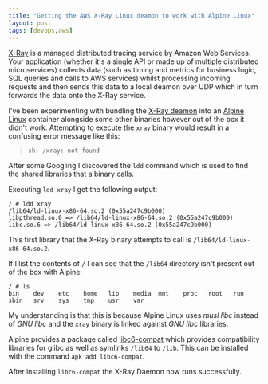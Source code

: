 ```yaml
---
title: "Getting the AWS X-Ray Linux deamon to work with Alpine Linux"
layout: post
tags: [devops,aws]
---
```


[X-Ray](https://aws.amazon.com/xray/) is a managed distributed tracing service by Amazon Web Services. Your application (whether it's a single API or made up of multiple distributed microservices) collects data (such as timing and metrics for business logic, SQL queries and calls to AWS services) whilst processing incoming requests and then sends this data to a local deamon over UDP which in turn forwards the data onto the X-Ray service.

I've been experimenting with bundling the [X-Ray deamon](http://docs.aws.amazon.com/xray/latest/devguide/xray-daemon.html) into an [Alpine Linux](https://alpinelinux.org/) container alongside some other binaries however out of the box it didn't work. Attempting to execute the `xray` binary would result in a confusing error message like this:

> `sh: /xray: not found`

After some Googling I discovered the `ldd` command which is used to find the shared libraries that a binary calls.

Executing `ldd xray` I get the following output:

```
/ # ldd xray
/lib64/ld-linux-x86-64.so.2 (0x55a247c9b000)
libpthread.so.0 => /lib64/ld-linux-x86-64.so.2 (0x55a247c9b000)
libc.so.6 => /lib64/ld-linux-x86-64.so.2 (0x55a247c9b000)
```

This first library that the X-Ray binary attempts to call is `/lib64/ld-linux-x86-64.so.2`.

If I list the contents of `/` I can see that the `/lib64` directory isn't present out of the box with Alpine:

```
/ # ls
bin    dev    etc    home   lib    media  mnt    proc   root   run    sbin   srv    sys    tmp    usr    var
```

My understanding is that this is because Alpine Linux uses _musl libc_ instead of _GNU libc_ and the `xray` binary is linked against _GNU libc_ libraries.

Alpine provides a package called [libc6-compat](https://pkgs.alpinelinux.org/package/edge/main/x86/libc6-compat) which provides compatibility libraries for glibc as well as symlinks `/lib64` to `/lib`. This can be installed with the command `apk add libc6-compat`.

After installing `libc6-compat` the X-Ray Daemon now runs successfully.
